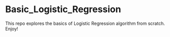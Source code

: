 # Basic_Logistic_Regression
This repo explores the basics of Logistic Regression algorithm from scratch. Enjoy!
